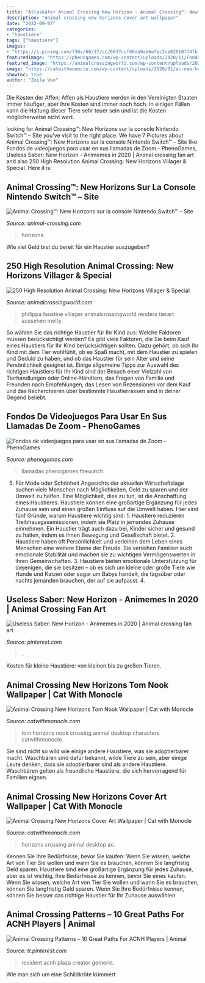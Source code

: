 ```yaml
---
title: "Atlaskäfer Animal Crossing New Horizon - Animal Crossing™: New Horizons Sur La Console Nintendo Switch™ – Site"
description: "Animal crossing new horizons cover art wallpaper"
date: "2022-09-07"
categories:
- "haustiere"
tags: ["haustiere"]
images:
- "https://i.pinimg.com/736x/60/37/cc/6037ccf60da9ab6efec2ce62010f74fb.jpg"
featuredImage: "https://phenogames.com/wp-content/uploads/2020/11/Fondos-de-videojuegos-para-usar-en-sus-llamadas-de-Zoom.jpeg"
featured_image: "https://animalcrossingworld.com/wp-content/uploads/2020/02/222_200131_NSW_Animal-Crossing-New-Horizons_Characters-35.png"
image: "https://catwithmonocle.com/wp-content/uploads/2020/01/ac-new-horizons-coverart-3840x2160-1-scaled.jpg"
ShowToc: true
author: "Zoila Von"
---
```



Die Kosten der Affen:
Affen als Haustiere werden in den Vereinigten Staaten immer häufiger, aber ihre Kosten sind immer noch hoch. In einigen Fällen kann die Haltung dieser Tiere sehr teuer sein und ist die Kosten möglicherweise nicht wert.

	

		
looking for Animal Crossing™: New Horizons sur la console Nintendo Switch™ – Site you've visit to the right place. We have 7 Pictures about Animal Crossing™: New Horizons sur la console Nintendo Switch™ – Site like Fondos de videojuegos para usar en sus llamadas de Zoom - PhenoGames, Useless Saber: New Horizon - Animemes in 2020 | Animal crossing fan art and also 250 High Resolution Animal Crossing: New Horizons Villager &amp; Special. Here it is:
		
    
## Animal Crossing™: New Horizons Sur La Console Nintendo Switch™ – Site

<img loading=lazy src="http://www.animal-crossing.com/new-horizons/tassets/media-1.image.jpg" onerror="this.onerror=null;this.src='https://tse3.mm.bing.net/th?id=OIP.EFRUuGyHuFabeYe1l7vUdgHaEK&amp;pid=15.1';" alt="Animal Crossing™: New Horizons sur la console Nintendo Switch™ – Site">

_Source: animal-crossing.com_

>horizons. 

	

Wie viel Geld bist du bereit für ein Haustier auszugeben?

    
## 250 High Resolution Animal Crossing: New Horizons Villager &amp; Special

<img loading=lazy src="https://animalcrossingworld.com/wp-content/uploads/2020/02/222_200131_NSW_Animal-Crossing-New-Horizons_Characters-35.png" onerror="this.onerror=null;this.src='https://tse2.mm.bing.net/th?id=OIP.7LVF3kId8K5618vXvI0s5wHaHa&amp;pid=15.1';" alt="250 High Resolution Animal Crossing: New Horizons Villager &amp; Special">

_Source: animalcrossingworld.com_

>philippa faustine villager animalcrossingworld renders tierart aussehen melty. 

	

So wählen Sie das richtige Haustier für Ihr Kind aus: Welche Faktoren müssen berücksichtigt werden?
Es gibt viele Faktoren, die Sie beim Kauf eines Haustiers für Ihr Kind berücksichtigen sollten. Dazu gehört, ob sich Ihr Kind mit dem Tier wohlfühlt, ob es Spaß macht, mit dem Haustier zu spielen und Geduld zu haben, und ob das Haustier für sein Alter und seine Persönlichkeit geeignet ist. Einige allgemeine Tipps zur Auswahl des richtigen Haustiers für Ihr Kind sind der Besuch einer Vielzahl von Tierhandlungen oder Online-Händlern, das Fragen von Familie und Freunden nach Empfehlungen, das Lesen von Rezensionen vor dem Kauf und das Recherchieren über bestimmte Haustierrassen sind in deiner Gegend beliebt.

    
## Fondos De Videojuegos Para Usar En Sus Llamadas De Zoom - PhenoGames

<img loading=lazy src="https://phenogames.com/wp-content/uploads/2020/11/Fondos-de-videojuegos-para-usar-en-sus-llamadas-de-Zoom.jpeg" onerror="this.onerror=null;this.src='https://tse3.mm.bing.net/th?id=OIP.aIVz8JZJofghLdjzCo8JxwHaEK&amp;pid=15.1';" alt="Fondos de videojuegos para usar en sus llamadas de Zoom - PhenoGames">

_Source: phenogames.com_

>llamadas phenogames firewatch. 

	

5. Für Mode oder Schönheit
Angesichts der aktuellen Wirtschaftslage suchen viele Menschen nach Möglichkeiten, Geld zu sparen und der Umwelt zu helfen. Eine Möglichkeit, dies zu tun, ist die Anschaffung eines Haustieres. Haustiere können eine großartige Ergänzung für jedes Zuhause sein und einen großen Einfluss auf die Umwelt haben. Hier sind fünf Gründe, warum Haustiere wichtig sind: 1. Haustiere reduzieren Treibhausgasemissionen, indem sie Platz in jemandes Zuhause einnehmen. Ein Haustier trägt auch dazu bei, Kinder sicher und gesund zu halten, indem es ihnen Bewegung und Gesellschaft bietet. 2. Haustiere haben oft Persönlichkeit und verleihen dem Leben eines Menschen eine weitere Ebene der Freude. Sie verleihen Familien auch emotionale Stabilität und machen sie zu wichtigen Vermögenswerten in ihren Gemeinschaften. 3. Haustiere bieten emotionale Unterstützung für diejenigen, die sie besitzen – ob es sich um kleine oder große Tiere wie Hunde und Katzen oder sogar um Babys handelt, die tagsüber oder nachts jemanden brauchen, der auf sie aufpasst. 4.

    
## Useless Saber: New Horizon - Animemes In 2020 | Animal Crossing Fan Art

<img loading=lazy src="https://i.pinimg.com/736x/60/37/cc/6037ccf60da9ab6efec2ce62010f74fb.jpg" onerror="this.onerror=null;this.src='https://tse1.mm.bing.net/th?id=OIP.Ozm3OWYKJ7XTzuh6BaamewHaHa&amp;pid=15.1';" alt="Useless Saber: New Horizon - Animemes in 2020 | Animal crossing fan art">

_Source: pinterest.com_

>. 

	

Kosten für kleine Haustiere: von kleinen bis zu großen Tieren.

    
## Animal Crossing New Horizons Tom Nook Wallpaper | Cat With Monocle

<img loading=lazy src="https://catwithmonocle.com/wp-content/uploads/2020/02/ac-new-horizons-characters-tom-1920x1080-1.jpg" onerror="this.onerror=null;this.src='https://tse2.mm.bing.net/th?id=OIP.Au9Tl-gU5iow1TFg6EljyQHaEK&amp;pid=15.1';" alt="Animal Crossing New Horizons Tom Nook Wallpaper | Cat with Monocle">

_Source: catwithmonocle.com_

>tom horizons nook crossing animal desktop characters catwithmonocle. 

	

Sie sind nicht so wild wie einige andere Haustiere, was sie adoptierbarer macht.
Waschbären sind dafür bekannt, wilde Tiere zu sein, aber einige Leute denken, dass sie adoptierbarer sind als andere Haustiere. Waschbären gelten als freundliche Haustiere, die sich hervorragend für Familien eignen.

    
## Animal Crossing New Horizons Cover Art Wallpaper | Cat With Monocle

<img loading=lazy src="https://catwithmonocle.com/wp-content/uploads/2020/01/ac-new-horizons-coverart-3840x2160-1-scaled.jpg" onerror="this.onerror=null;this.src='https://tse3.mm.bing.net/th?id=OIP.tVF9gcVP3hj8pLnkXOzJpgHaEK&amp;pid=15.1';" alt="Animal Crossing New Horizons Cover Art Wallpaper | Cat with Monocle">

_Source: catwithmonocle.com_

>horizons crossing animal desktop ac. 

	

Kennen Sie Ihre Bedürfnisse, bevor Sie kaufen: Wenn Sie wissen, welche Art von Tier Sie wollen und wann Sie es brauchen, können Sie langfristig Geld sparen.
Haustiere sind eine großartige Ergänzung für jedes Zuhause, aber es ist wichtig, Ihre Bedürfnisse zu kennen, bevor Sie eines kaufen. Wenn Sie wissen, welche Art von Tier Sie wollen und wann Sie es brauchen, können Sie langfristig Geld sparen. Wenn Sie Ihre Bedürfnisse kennen, können Sie besser das richtige Haustier für Ihr Zuhause auswählen.

    
## Animal Crossing Patterns – 10 Great Paths For ACNH Players | Animal

<img loading=lazy src="https://i.pinimg.com/736x/0b/e2/ee/0be2ee31377f3ed9907a2251c458982b.jpg" onerror="this.onerror=null;this.src='https://tse3.mm.bing.net/th?id=OIP.4jU_atVyXefGJM6mOVEUDAHaIl&amp;pid=15.1';" alt="Animal Crossing Patterns – 10 Great Paths For ACNH Players | Animal">

_Source: tr.pinterest.com_

>resident acnh plaza creator gemerkt. 

	

Wie man sich um eine Schildkröte kümmert

